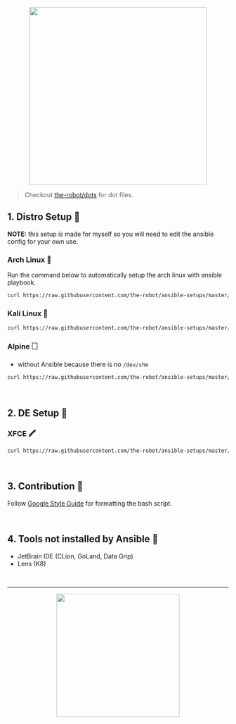 <p align="center">
  <img src="https://raw.githubusercontent.com/the-robot/ansible-setups/master/ansiblesetups.png" width=404 />
</p>

> Checkout [the-robot/dots](https://github.com/the-robot/dots) for dot files.
  
## 1. Distro Setup 🐧

**NOTE:** this setup is made for myself so you will need to edit the ansible config for your own use.

### Arch Linux 🔼

Run the command below to automatically setup the arch linux with ansible playbook.

```sh
curl https://raw.githubusercontent.com/the-robot/ansible-setups/master/scripts/setup-arch.sh | sudo bash -s -- $(whoami)
```

### Kali Linux 🐉

```sh
curl https://raw.githubusercontent.com/the-robot/ansible-setups/master/scripts/setup-kali.sh | sudo bash -s -- $(whoami)
```

### Alpine 🗌

- without Ansible because there is no `/dev/shm`

```sh
curl https://raw.githubusercontent.com/the-robot/ansible-setups/master/scripts/setup-alpine-ash.sh | ash
```

<br/>

## 2. DE Setup 🎨

### XFCE 🖍️

```sh
curl https://raw.githubusercontent.com/the-robot/ansible-setups/master/scripts/setup-xfce.sh | bash -s -- $(whoami)
```

<br/>

## 3. Contribution 📝

Follow [Google Style Guide](https://google.github.io/styleguide/shellguide.html) for formatting the bash script.

<br/>

## 4. Tools not installed by Ansible 🚫

- JetBrain IDE (CLion, GoLand, Data Grip)
- Lens (K8)

</br>

---
  
<p align="center">
  <img src="https://i.redd.it/yf4j8mde9n341.jpg" width=280 />
</p>
